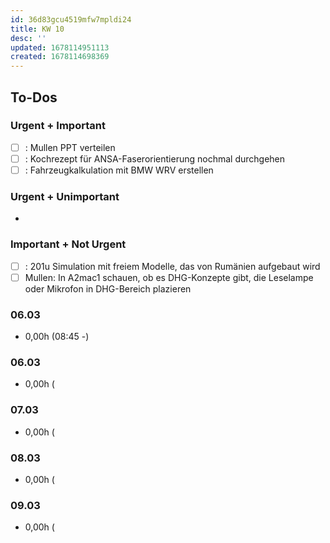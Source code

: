 ```yaml
---
id: 36d83gcu4519mfw7mpldi24
title: KW 10
desc: ''
updated: 1678114951113
created: 1678114698369
---
```

## To-Dos
### Urgent + Important
- [ ] : Mullen PPT verteilen
- [ ] : Kochrezept für ANSA-Faserorientierung nochmal durchgehen
- [ ] : Fahrzeugkalkulation mit BMW WRV erstellen
### Urgent + Unimportant
- 
### Important + Not Urgent
- [ ] : 201u Simulation mit freiem Modelle, das von Rumänien aufgebaut wird
- [ ] Mullen: In A2mac1 schauen, ob es DHG-Konzepte gibt, die Leselampe oder Mikrofon in DHG-Bereich plazieren

### 06.03
- 0,00h (08:45 -)


### 06.03
- 0,00h (

### 07.03
- 0,00h (

### 08.03
- 0,00h (

### 09.03
- 0,00h (
